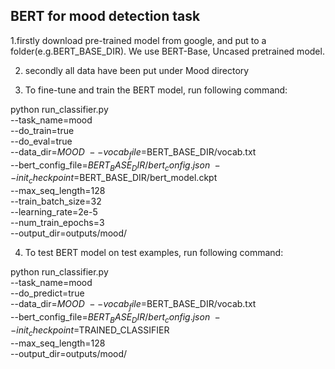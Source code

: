 ## BERT for mood detection task
1.firstly download pre-trained model from google, and put to a folder(e.g.BERT_BASE_DIR). We use BERT-Base, Uncased pretrained model.

2. secondly all data have been put under Mood directory

3. To fine-tune and train the BERT model, run following command:

python run_classifier.py \
  --task_name=mood \
  --do_train=true \
  --do_eval=true \
  --data_dir=$MOOD \
  --vocab_file=$BERT_BASE_DIR/vocab.txt \
  --bert_config_file=$BERT_BASE_DIR/bert_config.json \
  --init_checkpoint=$BERT_BASE_DIR/bert_model.ckpt \
  --max_seq_length=128 \
  --train_batch_size=32\
  --learning_rate=2e-5 \
  --num_train_epochs=3 \
  --output_dir=outputs/mood/
  
 4. To test BERT model on test examples, run following command:
  
 python run_classifier.py \
  --task_name=mood \
  --do_predict=true \
  --data_dir=$MOOD \
  --vocab_file=$BERT_BASE_DIR/vocab.txt \
  --bert_config_file=$BERT_BASE_DIR/bert_config.json \
  --init_checkpoint=$TRAINED_CLASSIFIER \
  --max_seq_length=128 \
  --output_dir=outputs/mood/
